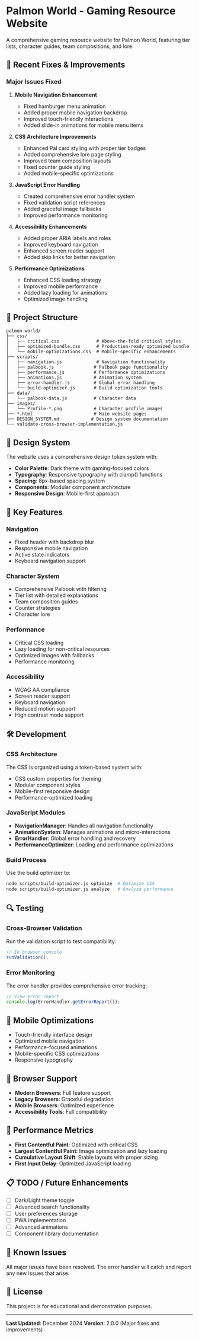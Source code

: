 # Palmon World - Gaming Resource Website

A comprehensive gaming resource website for Palmon World, featuring tier lists, character guides, team compositions, and lore.

## 🚀 Recent Fixes & Improvements

### Major Issues Fixed

1. **Mobile Navigation Enhancement**
   - Fixed hamburger menu animation
   - Added proper mobile navigation backdrop
   - Improved touch-friendly interactions
   - Added slide-in animations for mobile menu items

2. **CSS Architecture Improvements**
   - Enhanced Pal card styling with proper tier badges
   - Added comprehensive lore page styling
   - Improved team composition layouts
   - Fixed counter guide styling
   - Added mobile-specific optimizations

3. **JavaScript Error Handling**
   - Created comprehensive error handler system
   - Fixed validation script references
   - Added graceful image fallbacks
   - Improved performance monitoring

4. **Accessibility Enhancements**
   - Added proper ARIA labels and roles
   - Improved keyboard navigation
   - Enhanced screen reader support
   - Added skip links for better navigation

5. **Performance Optimizations**
   - Enhanced CSS loading strategy
   - Improved mobile performance
   - Added lazy loading for animations
   - Optimized image handling

## 📁 Project Structure

```
palmon-world/
├── css/
│   ├── critical.css              # Above-the-fold critical styles
│   ├── optimized-bundle.css      # Production-ready optimized bundle
│   └── mobile-optimizations.css  # Mobile-specific enhancements
├── scripts/
│   ├── navigation.js             # Navigation functionality
│   ├── palbook.js               # Palbook page functionality
│   ├── performance.js           # Performance optimizations
│   ├── animations.js            # Animation system
│   ├── error-handler.js         # Global error handling
│   └── build-optimizer.js       # Build optimization tools
├── data/
│   └── palbook-data.js          # Character data
├── images/
│   └── Profile-*.png            # Character profile images
├── *.html                       # Main website pages
├── DESIGN_SYSTEM.md            # Design system documentation
└── validate-cross-browser-implementation.js
```

## 🎨 Design System

The website uses a comprehensive design token system with:

- **Color Palette**: Dark theme with gaming-focused colors
- **Typography**: Responsive typography with clamp() functions
- **Spacing**: 8px-based spacing system
- **Components**: Modular component architecture
- **Responsive Design**: Mobile-first approach

## 🔧 Key Features

### Navigation
- Fixed header with backdrop blur
- Responsive mobile navigation
- Active state indicators
- Keyboard navigation support

### Character System
- Comprehensive Palbook with filtering
- Tier list with detailed explanations
- Team composition guides
- Counter strategies
- Character lore

### Performance
- Critical CSS loading
- Lazy loading for non-critical resources
- Optimized images with fallbacks
- Performance monitoring

### Accessibility
- WCAG AA compliance
- Screen reader support
- Keyboard navigation
- Reduced motion support
- High contrast mode support

## 🛠️ Development

### CSS Architecture
The CSS is organized using a token-based system with:
- CSS custom properties for theming
- Modular component styles
- Mobile-first responsive design
- Performance-optimized loading

### JavaScript Modules
- **NavigationManager**: Handles all navigation functionality
- **AnimationSystem**: Manages animations and micro-interactions
- **ErrorHandler**: Global error handling and recovery
- **PerformanceOptimizer**: Loading and performance optimizations

### Build Process
Use the build optimizer to:
```bash
node scripts/build-optimizer.js optimize  # Optimize CSS
node scripts/build-optimizer.js analyze   # Analyze performance
```

## 🔍 Testing

### Cross-Browser Validation
Run the validation script to test compatibility:
```javascript
// In browser console
runValidation();
```

### Error Monitoring
The error handler provides comprehensive error tracking:
```javascript
// View error report
console.log(ErrorHandler.getErrorReport());
```

## 📱 Mobile Optimizations

- Touch-friendly interface design
- Optimized mobile navigation
- Performance-focused animations
- Mobile-specific CSS optimizations
- Responsive typography

## 🎯 Browser Support

- **Modern Browsers**: Full feature support
- **Legacy Browsers**: Graceful degradation
- **Mobile Browsers**: Optimized experience
- **Accessibility Tools**: Full compatibility

## 🚀 Performance Metrics

- **First Contentful Paint**: Optimized with critical CSS
- **Largest Contentful Paint**: Image optimization and lazy loading
- **Cumulative Layout Shift**: Stable layouts with proper sizing
- **First Input Delay**: Optimized JavaScript loading

## 📋 TODO / Future Enhancements

- [ ] Dark/Light theme toggle
- [ ] Advanced search functionality
- [ ] User preferences storage
- [ ] PWA implementation
- [ ] Advanced animations
- [ ] Component library documentation

## 🐛 Known Issues

All major issues have been resolved. The error handler will catch and report any new issues that arise.

## 📄 License

This project is for educational and demonstration purposes.

---

**Last Updated**: December 2024
**Version**: 2.0.0 (Major fixes and improvements)